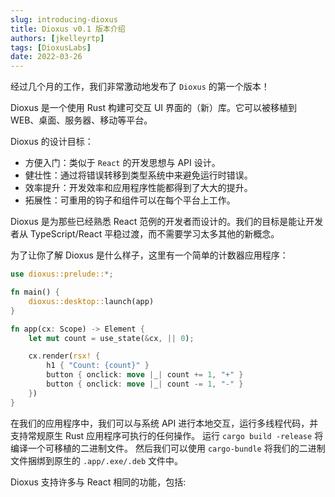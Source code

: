 ```yaml
---
slug: introducing-dioxus
title: Dioxus v0.1 版本介绍
authors: [jkelleyrtp]
tags: [DioxusLabs]
date: 2022-03-26
---
```


经过几个月的工作，我们非常激动地发布了 `Dioxus` 的第一个版本！

Dioxus 是一个使用 Rust 构建可交互 UI 界面的（新）库。它可以被移植到 WEB、桌面、服务器、移动等平台。

Dioxus 的设计目标：

- 方便入门：类似于 `React` 的开发思想与 API 设计。
- 健壮性：通过将错误转移到类型系统中来避免运行时错误。
- 效率提升：开发效率和应用程序性能都得到了大大的提升。
- 拓展性：可重用的钩子和组件可以在每个平台上工作。

Dioxus 是为那些已经熟悉 React 范例的开发者而设计的。我们的目标是能让开发者从 TypeScript/React 平稳过渡，而不需要学习太多其他的新概念。

为了让你了解 Dioxus 是什么样子，这里有一个简单的计数器应用程序：

```rust
use dioxus::prelude::*;

fn main() {
    dioxus::desktop::launch(app)
}

fn app(cx: Scope) -> Element {
    let mut count = use_state(&cx, || 0);

    cx.render(rsx! {
        h1 { "Count: {count}" }
        button { onclick: move |_| count += 1, "+" }
        button { onclick: move |_| count -= 1, "-" }
    })
}
```

在我们的应用程序中，我们可以与系统 API 进行本地交互，运行多线程代码，并支持常规原生 Rust 应用程序可执行的任何操作。
运行 `cargo build -release` 将编译一个可移植的二进制文件。
然后我们可以使用 `cargo-bundle` 将我们的二进制文件捆绑到原生的 `.app/.exe/.deb` 文件中。

Dioxus 支持许多与 React 相同的功能，包括: